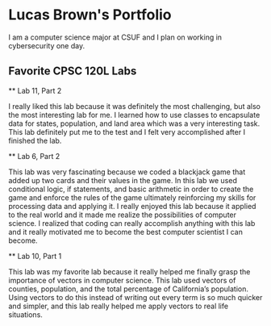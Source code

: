 
# Lucas Brown's Portfolio

I am a computer science major at CSUF and I plan on working in cybersecurity one day.


## Favorite CPSC 120L Labs

** Lab 11, Part 2

I really liked this lab because it was definitely the most challenging, but also the most interesting lab for me. I learned how to use classes to encapsulate data for states, population, and land area which was a very interesting task. This lab definitely put me to the test and I felt very accomplished after I finished the lab.

** Lab 6, Part 2

This lab was very fascinating because we coded a blackjack game that added up two cards and their values in the game. In this lab we used conditional logic, if statements, and basic arithmetic in order to create the game and enforce the rules of the game ultimately reinforcing my skills for processing data and applying it. I really enjoyed this lab because it applied to the real world and it made me realize the possibilities of computer science. I realized that coding can really accomplish anything with this lab and it really motivated me to become the best computer scientist I can become. 

** Lab 10, Part 1

This lab was my favorite lab because it really helped me finally grasp the importance of vectors in computer science. This lab used vectors of counties, population, and the total percentage of California’s population. Using vectors to do this instead of writing out every term is so much quicker and simpler, and this lab really helped me apply vectors to real life situations. 
